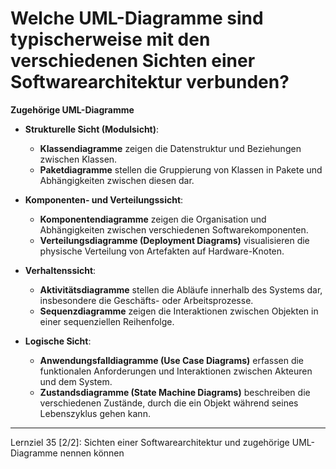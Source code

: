 # Welche UML-Diagramme sind typischerweise mit den verschiedenen Sichten einer Softwarearchitektur verbunden?

**Zugehörige UML-Diagramme**

- **Strukturelle Sicht (Modulsicht)**: 
  - **Klassendiagramme** zeigen die Datenstruktur und Beziehungen zwischen Klassen.
  - **Paketdiagramme** stellen die Gruppierung von Klassen in Pakete und Abhängigkeiten zwischen diesen dar.

- **Komponenten- und Verteilungssicht**:
  - **Komponentendiagramme** zeigen die Organisation und Abhängigkeiten zwischen verschiedenen Softwarekomponenten.
  - **Verteilungsdiagramme (Deployment Diagrams)** visualisieren die physische Verteilung von Artefakten auf Hardware-Knoten.

- **Verhaltenssicht**:
  - **Aktivitätsdiagramme** stellen die Abläufe innerhalb des Systems dar, insbesondere die Geschäfts- oder Arbeitsprozesse.
  - **Sequenzdiagramme** zeigen die Interaktionen zwischen Objekten in einer sequenziellen Reihenfolge.

- **Logische Sicht**:
  - **Anwendungsfalldiagramme (Use Case Diagrams)** erfassen die funktionalen Anforderungen und Interaktionen zwischen Akteuren und dem System.
  - **Zustandsdiagramme (State Machine Diagrams)** beschreiben die verschiedenen Zustände, durch die ein Objekt während seines Lebenszyklus gehen kann.

---

Lernziel 35 \[2/2\]: Sichten einer Softwarearchitektur und zugehörige UML-Diagramme nennen können
